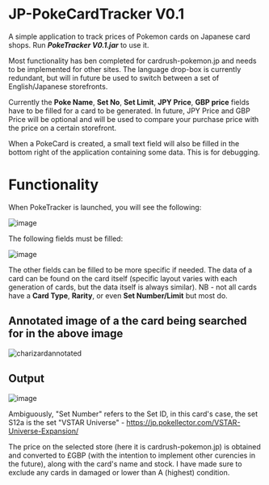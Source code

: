 # JP-PokeCardTracker V0.1

A simple application to track prices of Pokemon cards on Japanese card shops. Run ***PokeTracker V0.1.jar*** to use it.

Most functionality has ben completed for cardrush-pokemon.jp and needs to be implemented for other sites. The language drop-box is currently redundant, but will in future be used to switch between a set of English/Japanese storefronts.

Currently the **Poke Name**, **Set No**, **Set Limit**, **JPY Price**, **GBP price** fields have to be filled for a card to be generated. In future, JPY Price and GBP Price will be optional and will be used to compare your purchase price with the price on a certain storefront.

When a PokeCard is created, a small text field will also be filled in the bottom right of the application containing some data. This is for debugging.

# Functionality

When PokeTracker is launched, you will see the following:

![image](https://github.com/degirmencidavid/JP-PokeCardTracker/assets/101801691/fc72f078-17f2-4aba-9ccb-95c159795fdb)

The following fields must be filled:

![image](https://github.com/degirmencidavid/JP-PokeCardTracker/assets/101801691/6ab101e9-f5a1-4e6d-ae1c-260e65dc54f9)

The other fields can be filled to be more specific if needed. The data of a card can be found on the card itself (specific layout varies with each generation of cards, but the data itself is always similar).
NB - not all cards have a **Card Type**, **Rarity**, or even **Set Number/Limit** but most do.

## Annotated image of a the card being searched for in the above image

![charizardannotated](https://github.com/degirmencidavid/JP-PokeCardTracker/assets/101801691/004aa5f6-3600-4e55-be65-2fceff3baad3)

## Output

![image](https://github.com/degirmencidavid/JP-PokeCardTracker/assets/101801691/88b11274-79aa-4df5-a392-6830dda03b68)

Ambiguously, "Set Number" refers to the Set ID, in this card's case, the set S12a is the set "VSTAR Universe" - https://jp.pokellector.com/VSTAR-Universe-Expansion/

The price on the selected store (here it is cardrush-pokemon.jp) is obtained and converted to £GBP (with the intention to implement other curencies in the future), along with the card's name and stock. I have made sure to exclude any cards in damaged or lower than A (highest) condition.

